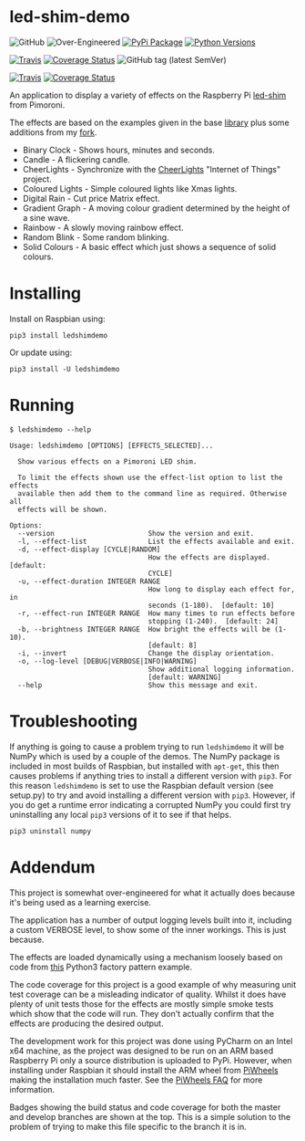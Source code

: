 # led-shim-demo

![GitHub](https://img.shields.io/github/license/RatJuggler/led-shim-demo)
![Over-Engineered](https://img.shields.io/badge/over--engineered-somewhat-red)
[![PyPi Package](https://img.shields.io/pypi/v/ledshimdemo.svg)](https://pypi.python.org/pypi/ledshimdemo)
[![Python Versions](https://img.shields.io/pypi/pyversions/ledshimdemo.svg)](https://pypi.python.org/pypi/ledshimdemo)

[![Travis](https://img.shields.io/travis/com/RatJuggler/led-shim-demo/master.svg?label=master%20build)](https://travis-ci.org/RatJuggler/led-shim-demo)
[![Coverage Status](https://coveralls.io/repos/github/RatJuggler/led-shim-demo/badge.svg?branch=master)](https://coveralls.io/github/RatJuggler/led-shim-demo?branch=master)
![GitHub tag (latest SemVer)](https://img.shields.io/github/tag/RatJuggler/led-shim-demo)

[![Travis](https://img.shields.io/travis/com/RatJuggler/led-shim-demo/develop.svg?label=develop%20build)](https://travis-ci.org/RatJuggler/led-shim-demo)
[![Coverage Status](https://coveralls.io/repos/github/RatJuggler/led-shim-demo/badge.svg?branch=develop)](https://coveralls.io/github/RatJuggler/led-shim-demo?branch=develop)

An application to display a variety of effects on the Raspberry Pi [led-shim](https://shop.pimoroni.com/products/led-shim)
from Pimoroni.

The effects are based on the examples given in the base [library](https://github.com/pimoroni/led-shim) plus some 
additions from my [fork](https://github.com/RatJuggler/led-shim/tree/more-examples).

- Binary Clock - Shows hours, minutes and seconds.
- Candle - A flickering candle.
- CheerLights - Synchronize with the [CheerLights](https://cheerlights.com) "Internet of Things" project.
- Coloured Lights - Simple coloured lights like Xmas lights.
- Digital Rain - Cut price Matrix effect.
- Gradient Graph - A moving colour gradient determined by the height of a sine wave.
- Rainbow - A slowly moving rainbow effect.
- Random Blink - Some random blinking.
- Solid Colours - A basic effect which just shows a sequence of solid colours.

# Installing

Install on Raspbian using:
```
pip3 install ledshimdemo
```
Or update using:
```
pip3 install -U ledshimdemo
```

# Running

```
$ ledshimdemo --help

Usage: ledshimdemo [OPTIONS] [EFFECTS_SELECTED]...

  Show various effects on a Pimoroni LED shim.

  To limit the effects shown use the effect-list option to list the effects
  available then add them to the command line as required. Otherwise all
  effects will be shown.

Options:
  --version                       Show the version and exit.
  -l, --effect-list               List the effects available and exit.
  -d, --effect-display [CYCLE|RANDOM]
                                  How the effects are displayed.  [default:
                                  CYCLE]
  -u, --effect-duration INTEGER RANGE
                                  How long to display each effect for, in
                                  seconds (1-180).  [default: 10]
  -r, --effect-run INTEGER RANGE  How many times to run effects before
                                  stopping (1-240).  [default: 24]
  -b, --brightness INTEGER RANGE  How bright the effects will be (1-10).
                                  [default: 8]
  -i, --invert                    Change the display orientation.
  -o, --log-level [DEBUG|VERBOSE|INFO|WARNING]
                                  Show additional logging information.
                                  [default: WARNING]
  --help                          Show this message and exit.
```

# Troubleshooting

If anything is going to cause a problem trying to run `ledshimdemo` it will be NumPy which is used by a couple of the 
demos. The NumPy package is included in most builds of Raspbian, but installed with `apt-get`, this then causes problems
if anything tries to install a different version with `pip3`. For this reason `ledshimdemo` is set to use the Raspbian
default version (see setup.py) to try and avoid installing a different version with `pip3`. However, if you do get a 
runtime error indicating a corrupted NumPy you could first try uninstalling any local `pip3` versions of it to see if
that helps.
```
pip3 uninstall numpy
```

# Addendum

This project is somewhat over-engineered for what it actually does because it's being used as a learning exercise.

The application has a number of output logging levels built into it, including a custom VERBOSE level, to show some of
the inner workings. This is just because.

The effects are loaded dynamically using a mechanism loosely based on code from
[this](https://github.com/BNMetrics/factory_pattern_sample) Python3 factory pattern example.

The code coverage for this project is a good example of why measuring unit test coverage can be a misleading indicator
of quality. Whilst it does have plenty of unit tests those for the effects are mostly simple smoke tests which show that
the code will run. They don't actually confirm that the effects are producing the desired output.

The development work for this project was done using PyCharm on an Intel x64 machine, as the
project was designed to be run on an ARM based Raspberry Pi only a source distribution is uploaded to PyPi. However,
when installing under Raspbian it should install the ARM wheel from [PiWheels](https://www.piwheels.hostedpi.com/)
making the installation much faster. See the [PiWheels FAQ](https://www.piwheels.hostedpi.com/faq.html) for more
information.

Badges showing the build status and code coverage for both the master and develop branches are shown at the top. This is
 a simple solution to the problem of trying to make this file specific to the branch it is in.
